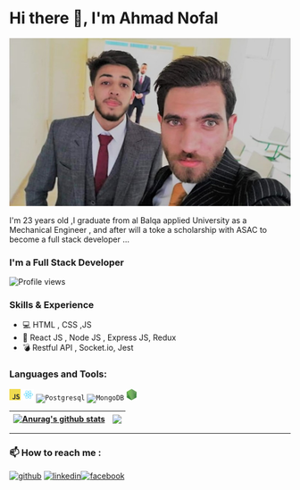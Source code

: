 # Hi there 👋, I'm Ahmad Nofal
![I'm a Full Stack Developer ](https://github.com/abu-nofal/abu-nofal/blob/main/ahmadC.jpg)


I'm 23 years old ,I graduate from al Balqa applied University as a Mechanical Engineer , and after will a toke a scholarship with ASAC to become a full stack developer  ...
### I'm a Full Stack Developer 
![Profile views](https://gpvc.arturio.dev/abu-nofal) 


### Skills & Experience 
- 💻 HTML , CSS ,JS
- 🥶 React JS , Node JS , Express JS, Redux 
- 💣 Restful API , Socket.io, Jest 


### Languages and Tools:  

<code><img height="20" src="https://raw.githubusercontent.com/github/explore/80688e429a7d4ef2fca1e82350fe8e3517d3494d/topics/javascript/javascript.png" alt="javascript"/></code>
<code><img height="20" src="https://raw.githubusercontent.com/github/explore/80688e429a7d4ef2fca1e82350fe8e3517d3494d/topics/react/react.png" alt="react"/></code>
<code><img height="20" src="https://upload.wikimedia.org/wikipedia/commons/thumb/2/29/Postgresql_elephant.svg/1200px-Postgresql_elephant.svg.png" alt="Postgresql"/></code>
<code><img height="20" src="https://dwglogo.com/wp-content/uploads/2017/12/MongoDB_logo_01.png" alt="MongoDB"/></code>
<code><img height="20" src="https://raw.githubusercontent.com/github/explore/80688e429a7d4ef2fca1e82350fe8e3517d3494d/topics/nodejs/nodejs.png" alt="nodejs"/></code>   


| <a href="https://github.com/abu-nofal/github-readme-stats"><img align="center" src="https://github-readme-stats.vercel.app/api?username=abu-nofal&show_icons=true&include_all_commits=true&theme=buefy&hide_border=true" alt="Anurag's github stats" /></a> | <a href="https://github.com/abu-nofal/github-readme-stats"><img align="center" src="https://github-readme-stats.vercel.app/api/top-langs/?username=abu-nofal&layout=compact&theme=buefy&hide_border=true" /></a> |
| ------------- | ------------- |

--- 
### 📫 How to reach me :
[<img src='https://www.kindpng.com/picc/m/255-2558173_github-logo-png-transparent-png.png' alt='github' height='40'>](https://github.com/https://github.com/abu-nofal) [<img src='https://www.pngall.com/wp-content/uploads/2016/07/Linkedin-Download-PNG.png' alt='linkedin' height='40'>](https://www.linkedin.com/in/https://www.linkedin.com/in/ahmad-nofal-7036a419a//)[<img src='https://lh3.googleusercontent.com/proxy/oEC_K3J-xkJMIJSQavuuA8OQmX5yLM9T3ad1-iK3Z_MVmFsvNj7g0CMcjMaMpAqb1Alh-7MCEyxqrpZ9eB4VLUhEgAJUpGxjmljeNRQMY8YokdWS9e4FQGm3RImFZLs46mkZh7Pwqn5H_MLK23ubo9G7B4678Mo2cVVmSHbm' alt='facebook' height='40'>](https://www.facebook.com/https://www.facebook.com/ahmed.nofal.7374)  

